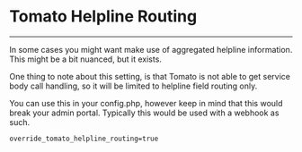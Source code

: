 # Tomato Helpline Routing

---

In some cases you might want make use of aggregated helpline information.  This might be a bit nuanced, but it exists.

One thing to note about this setting, is that Tomato is not able to get service body call handling, so it will be limited to helpline field routing only.

You can use this in your config.php, however keep in mind that this would break your admin portal.  Typically this would be used with a webhook as such.

`override_tomato_helpline_routing=true`
